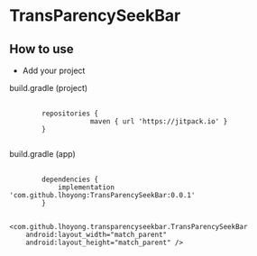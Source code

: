# TransParencySeekBar

## How to use

* Add your project

build.gradle (project)
<pre>
    <code>
        repositories {
                    maven { url 'https://jitpack.io' }
        }
    </code>
</pre>

build.gradle (app)

<pre>
    <code>
        dependencies {
            implementation 'com.github.lhoyong:TransParencySeekBar:0.0.1'
        }
    </code>
</pre>

    <com.github.lhoyong.transparencyseekbar.TransParencySeekBar
        android:layout_width="match_parent"
        android:layout_height="match_parent" />